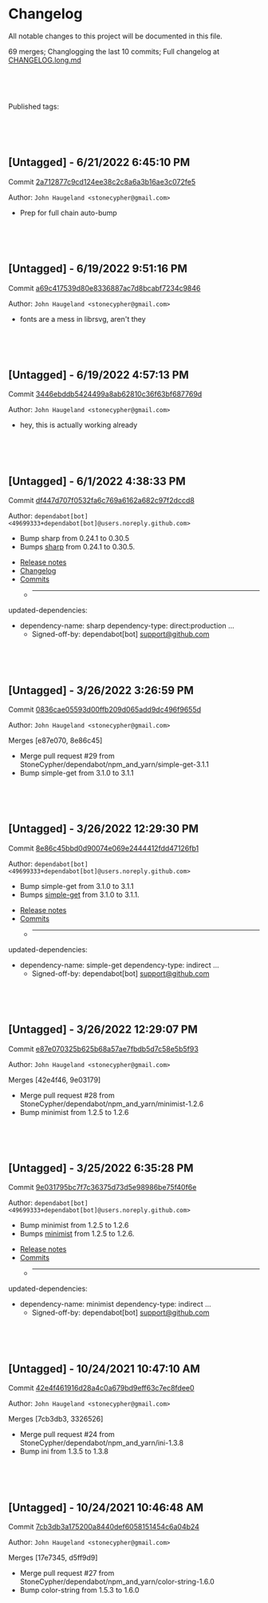 # Changelog

All notable changes to this project will be documented in this file.

69 merges; Changlogging the last 10 commits; Full changelog at [CHANGELOG.long.md](CHANGELOG.long.md)



&nbsp;

&nbsp;

Published tags:







&nbsp;

&nbsp;

## [Untagged] - 6/21/2022 6:45:10 PM

Commit [2a712877c9cd124ee38c2c8a6a3b16ae3c072fe5](https://github.com/StoneCypher/jssm/commit/2a712877c9cd124ee38c2c8a6a3b16ae3c072fe5)

Author: `John Haugeland <stonecypher@gmail.com>`

  * Prep for full chain auto-bump




&nbsp;

&nbsp;

## [Untagged] - 6/19/2022 9:51:16 PM

Commit [a69c417539d80e8336887ac7d8bcabf7234c9846](https://github.com/StoneCypher/jssm/commit/a69c417539d80e8336887ac7d8bcabf7234c9846)

Author: `John Haugeland <stonecypher@gmail.com>`

  * fonts are a mess in librsvg, aren't they




&nbsp;

&nbsp;

## [Untagged] - 6/19/2022 4:57:13 PM

Commit [3446ebddb5424499a8ab62810c36f63bf687769d](https://github.com/StoneCypher/jssm/commit/3446ebddb5424499a8ab62810c36f63bf687769d)

Author: `John Haugeland <stonecypher@gmail.com>`

  * hey, this is actually working already




&nbsp;

&nbsp;

## [Untagged] - 6/1/2022 4:38:33 PM

Commit [df447d707f0532fa6c769a6162a682c97f2dccd8](https://github.com/StoneCypher/jssm/commit/df447d707f0532fa6c769a6162a682c97f2dccd8)

Author: `dependabot[bot] <49699333+dependabot[bot]@users.noreply.github.com>`

  * Bump sharp from 0.24.1 to 0.30.5
  * Bumps [sharp](https://github.com/lovell/sharp) from 0.24.1 to 0.30.5.
- [Release notes](https://github.com/lovell/sharp/releases)
- [Changelog](https://github.com/lovell/sharp/blob/main/docs/changelog.md)
- [Commits](https://github.com/lovell/sharp/compare/v0.24.1...v0.30.5)
  * ---
updated-dependencies:
- dependency-name: sharp
  dependency-type: direct:production
...
  * Signed-off-by: dependabot[bot] <support@github.com>




&nbsp;

&nbsp;

## [Untagged] - 3/26/2022 3:26:59 PM

Commit [0836cae05593d00ffb209d065add9dc496f9655d](https://github.com/StoneCypher/jssm/commit/0836cae05593d00ffb209d065add9dc496f9655d)

Author: `John Haugeland <stonecypher@gmail.com>`

Merges [e87e070, 8e86c45]

  * Merge pull request #29 from StoneCypher/dependabot/npm_and_yarn/simple-get-3.1.1
  * Bump simple-get from 3.1.0 to 3.1.1




&nbsp;

&nbsp;

## [Untagged] - 3/26/2022 12:29:30 PM

Commit [8e86c45bbd0d90074e069e2444412fdd47126fb1](https://github.com/StoneCypher/jssm/commit/8e86c45bbd0d90074e069e2444412fdd47126fb1)

Author: `dependabot[bot] <49699333+dependabot[bot]@users.noreply.github.com>`

  * Bump simple-get from 3.1.0 to 3.1.1
  * Bumps [simple-get](https://github.com/feross/simple-get) from 3.1.0 to 3.1.1.
- [Release notes](https://github.com/feross/simple-get/releases)
- [Commits](https://github.com/feross/simple-get/compare/v3.1.0...v3.1.1)
  * ---
updated-dependencies:
- dependency-name: simple-get
  dependency-type: indirect
...
  * Signed-off-by: dependabot[bot] <support@github.com>




&nbsp;

&nbsp;

## [Untagged] - 3/26/2022 12:29:07 PM

Commit [e87e070325b625b68a57ae7fbdb5d7c58e5b5f93](https://github.com/StoneCypher/jssm/commit/e87e070325b625b68a57ae7fbdb5d7c58e5b5f93)

Author: `John Haugeland <stonecypher@gmail.com>`

Merges [42e4f46, 9e03179]

  * Merge pull request #28 from StoneCypher/dependabot/npm_and_yarn/minimist-1.2.6
  * Bump minimist from 1.2.5 to 1.2.6




&nbsp;

&nbsp;

## [Untagged] - 3/25/2022 6:35:28 PM

Commit [9e031795bc7f7c36375d73d5e98986be75f40f6e](https://github.com/StoneCypher/jssm/commit/9e031795bc7f7c36375d73d5e98986be75f40f6e)

Author: `dependabot[bot] <49699333+dependabot[bot]@users.noreply.github.com>`

  * Bump minimist from 1.2.5 to 1.2.6
  * Bumps [minimist](https://github.com/substack/minimist) from 1.2.5 to 1.2.6.
- [Release notes](https://github.com/substack/minimist/releases)
- [Commits](https://github.com/substack/minimist/compare/1.2.5...1.2.6)
  * ---
updated-dependencies:
- dependency-name: minimist
  dependency-type: indirect
...
  * Signed-off-by: dependabot[bot] <support@github.com>




&nbsp;

&nbsp;

## [Untagged] - 10/24/2021 10:47:10 AM

Commit [42e4f461916d28a4c0a679bd9eff63c7ec8fdee0](https://github.com/StoneCypher/jssm/commit/42e4f461916d28a4c0a679bd9eff63c7ec8fdee0)

Author: `John Haugeland <stonecypher@gmail.com>`

Merges [7cb3db3, 3326526]

  * Merge pull request #24 from StoneCypher/dependabot/npm_and_yarn/ini-1.3.8
  * Bump ini from 1.3.5 to 1.3.8




&nbsp;

&nbsp;

## [Untagged] - 10/24/2021 10:46:48 AM

Commit [7cb3db3a175200a8440def6058151454c6a04b24](https://github.com/StoneCypher/jssm/commit/7cb3db3a175200a8440def6058151454c6a04b24)

Author: `John Haugeland <stonecypher@gmail.com>`

Merges [17e7345, d5ff9d9]

  * Merge pull request #27 from StoneCypher/dependabot/npm_and_yarn/color-string-1.6.0
  * Bump color-string from 1.5.3 to 1.6.0